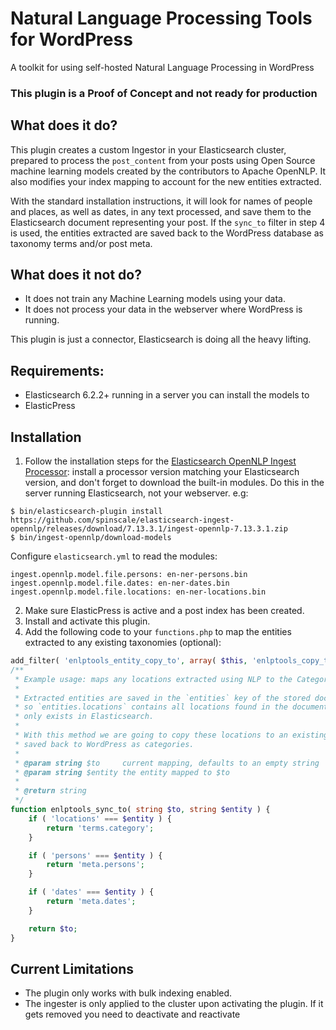 # Natural Language Processing Tools for WordPress
A toolkit for using self-hosted Natural Language Processing in WordPress

### This plugin is a Proof of Concept and not ready for production

## What does it do?
This plugin creates a custom Ingestor in your Elasticsearch cluster, prepared to process the `post_content` from your posts using Open Source machine learning models created by the contributors to Apache OpenNLP. It also modifies your index mapping to account for the new entities extracted. 

With the standard installation instructions, it will look for names of people and places, as well as dates, in any text processed, and save them to the Elasticsearch document representing your post. If the `sync_to` filter in step 4 is used, the entities extracted are saved back to the WordPress database as taxonomy terms and/or post meta.

## What does it not do?
- It does not train any Machine Learning models using your data.
- It does not process your data in the webserver where WordPress is running. 

This plugin is just a connector, Elasticsearch is doing all the heavy lifting.

## Requirements:
- Elasticsearch 6.2.2+ running in a server you can install the models to
- ElasticPress

## Installation
1. Follow the installation steps for the [Elasticsearch OpenNLP Ingest Processor](https://github.com/spinscale/elasticsearch-ingest-opennlp): install a processor version matching your Elasticsearch version, and don't forget to download the built-in modules. Do this in the server running Elasticsearch, not your webserver. e.g:

```
$ bin/elasticsearch-plugin install https://github.com/spinscale/elasticsearch-ingest-opennlp/releases/download/7.13.3.1/ingest-opennlp-7.13.3.1.zip
$ bin/ingest-opennlp/download-models
```

Configure `elasticsearch.yml` to read the modules:
```
ingest.opennlp.model.file.persons: en-ner-persons.bin
ingest.opennlp.model.file.dates: en-ner-dates.bin
ingest.opennlp.model.file.locations: en-ner-locations.bin
```

2. Make sure ElasticPress is active and a post index has been created.
3. Install and activate this plugin.
4. Add the following code to your `functions.php` to map the entities extracted to any existing taxonomies (optional):

```php
add_filter( 'enlptools_entity_copy_to', array( $this, 'enlptools_copy_to' ), 10, 2 );
/**
 * Example usage: maps any locations extracted using NLP to the Category taxonomy
 *
 * Extracted entities are saved in the `entities` key of the stored document in Elasticsearch
 * so `entities.locations` contains all locations found in the document. However, this content
 * only exists in Elasticsearch.
 *
 * With this method we are going to copy these locations to an existing taxonomy so they can be
 * saved back to WordPress as categories.
 *
 * @param string $to     current mapping, defaults to an empty string
 * @param string $entity the entity mapped to $to
 *
 * @return string
 */
function enlptools_sync_to( string $to, string $entity ) {
    if ( 'locations' === $entity ) {
        return 'terms.category';
    }

    if ( 'persons' === $entity ) {
        return 'meta.persons';
    }

    if ( 'dates' === $entity ) {
        return 'meta.dates';
    }

    return $to;
}
```

## Current Limitations
- The plugin only works with bulk indexing enabled.
- The ingester is only applied to the cluster upon activating the plugin. If it gets removed you need to deactivate
  and reactivate
